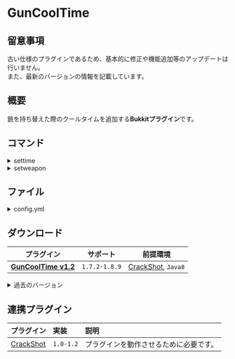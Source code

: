 GunCoolTime
==========

## 留意事項
古い仕様のプラグインであるため、基本的に修正や機能追加等のアップデートは行いません。  
また、最新のバージョンの情報を記載しています。

概要
-----------
銃を持ち替えた際のクールタイムを追加する**Bukkitプラグイン**です。  

コマンド
-----------
<details>
<summary>settime</summary>

| 名称 | 短縮 |
|:---|:---|
| settime |  |

| 引数 | 権限 | 初期 | 説明 |
|:---|:---|:---|:---|
| &lt;tick&gt; | gct.settime | OP | クールタイムを設定します。 |
</details>

<details>
<summary>setweapon</summary>

| 名称 | 短縮 |
|:---|:---|
| setweapon |  |

| 引数 | 権限 | 初期 | 説明 |
|:---|:---|:---|:---|
| &lt;weponname&gt; &lt;enable&gt; | gct.setweapon | OP | 指定した銃のクールタイムの有無を設定します。 |
</details>

ファイル
-----------
<details>
<summary>config.yml</summary>

サウンドの設定方法は"**(サウンド:ID)-(ボリューム:0-2)-(ピッチ0-2)-(ディレイ:Tick)**"です。
```yaml
Time: 20
Sounds:
  Slot0: FIRE_IGNITE-1-1-17,HURT_FLESH-1-0-18,DOOR_CLOSE-1-2-19
  Slot1: FIRE_IGNITE-1-1-17,HURT_FLESH-1-0-18,DOOR_CLOSE-1-2-19
  Slot2: FIRE_IGNITE-1-1-17,HURT_FLESH-1-0-18,DOOR_CLOSE-1-2-19
  Slot3: FIRE_IGNITE-1-1-17,HURT_FLESH-1-0-18,DOOR_CLOSE-1-2-19
  Slot4: FIRE_IGNITE-1-1-17,HURT_FLESH-1-0-18,DOOR_CLOSE-1-2-19
  Slot5: FIRE_IGNITE-1-1-17,HURT_FLESH-1-0-18,DOOR_CLOSE-1-2-19
  Slot6: FIRE_IGNITE-1-1-17,HURT_FLESH-1-0-18,DOOR_CLOSE-1-2-19
  Slot7: FIRE_IGNITE-1-1-17,HURT_FLESH-1-0-18,DOOR_CLOSE-1-2-19
  Slot8: FIRE_IGNITE-1-1-17,HURT_FLESH-1-0-18,DOOR_CLOSE-1-2-19
Weapons:
  AK-47:
    CoolTime: true
```
</details>

ダウンロード
-----------
| プラグイン | サポート | 前提環境 |
|:---:|:---:|:---:|
| [**GunCoolTime v1.2**](https://github.com/yuttyann/FileArchive/raw/main/GunCoolTime/jar/1.2/GunCoolTime%20v1.2.jar) | `1.7.2-1.8.9` | [CrackShot](#連携プラグイン), `Java8` |

<details>
<summary>過去のバージョン</summary>

| プラグイン | サポート | 前提環境 |
|:---:|:---:|:---:|
| ~~GunCoolTime v1.1~~ | `1.7.2-1.8.9` | [CrackShot](#連携プラグイン), `Java8` |
| ~~GunCoolTime v1.0~~ | `1.7.2-1.8.9` | [CrackShot](#連携プラグイン), `Java8` |
</details>

連携プラグイン
-----------
| プラグイン | 実装 | 説明 |
|:---|:---|:---|
| [CrackShot](https://dev.bukkit.org/projects/crackshot) | `1.0-1.2` | プラグインを動作させるために必要です。 |